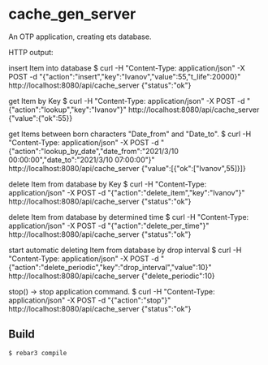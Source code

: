cache_gen_server
=====

An OTP application, creating ets database. 

HTTP output:

insert Item into database
$ curl -H "Content-Type: application/json" -X POST
    -d "{\"action\":\"insert\",\"key\":\"Ivanov\",\"value\":55,\"t_life\":20000}" 
    http://localhost:8080/api/cache_server
{"status":"ok"}
    
get Item by Key
$ curl -H "Content-Type: application/json" -X POST
    -d "{\"action\":\"lookup\",\"key\":\"Ivanov\"}" 
    http://localhost:8080/api/cache_server
{"value":{"ok":55}}

get Items between born characters "Date_from" and "Date_to".
$ curl -H "Content-Type: application/json" -X POST
    -d "{\"action\":\"lookup_by_date\",\"date_from\":\"2021/3/10 00:00:00\",\"date_to\":\"2021/3/10 07:00:00\"}" 
    http://localhost:8080/api/cache_server
{"value":[{"ok":["Ivanov",55]}]}

delete Item from database by Key
$ curl -H "Content-Type: application/json" -X POST
    -d "{\"action\":\"delete_item\",\"key\":\"Ivanov\"}" 
    http://localhost:8080/api/cache_server
{"status":"ok"}

delete Item from database by determined time
$ curl -H "Content-Type: application/json" -X POST
    -d "{\"action\":\"delete_per_time\"}" 
    http://localhost:8080/api/cache_server
{"status":"ok"}

start automatic deleting Item from database by drop interval
$ curl -H "Content-Type: application/json" -X POST
    -d "{\"action\":\"delete_periodic\",\"key\":\"drop_interval\",\"value\":10}" 
    http://localhost:8080/api/cache_server
{"delete_periodic":10}

stop() -> stop application command.
$ curl -H "Content-Type: application/json" -X POST
    -d "{\"action\":\"stop\"}" http://localhost:8080/api/cache_server
{"status":"ok"}

Build
-----

    $ rebar3 compile

